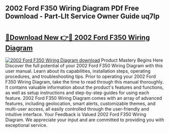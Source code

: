 ## 2002 Ford F350 Wiring Diagram PDf Free Download - Part-LIt Service Owner Guide uq7Ip

# <h2><a href="http://dfhv52.blite.top/?on=2002+Ford+F350+Wiring+Diagram">🔗Download New 👉🔴 2002 Ford F350 Wiring Diagram</a></h2>

[![2002 Ford F350 Wiring Diagram download](https://i.imgur.com/lujVjoI.png)](http://dfhv52.blite.top/?on=2002+Ford+F350+Wiring+Diagram)
Product Mastery Begins Here Discover the full potential of your 2002 Ford F350 Wiring Diagram with this user manual. Learn about its capabilities, installation steps, operating procedures, and troubleshooting tips. Prior to operating your 2002 Ford F350 Wiring Diagram, take the time to read through this manual thoroughly. It contains valuable information about the product's features and functions, as well as setup instructions and step-by-step guides for using each feature. 2002 Ford F350 Wiring Diagram comes with an array of advanced features, including geolocation, smart alerts, customizable themes, and multi-user access, all easily controlled through the user-friendly and intuitive interface. Your Feedback is Valued 2002 Ford F350 Wiring Diagram. We appreciate your input and are committed to providing you with exceptional service.
